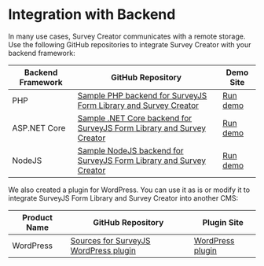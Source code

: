 # Integration with Backend

In many use cases, Survey Creator communicates with a remote storage. Use the following GitHub repositories to integrate Survey Creator with your backend framework:

| Backend Framework | GitHub Repository                                                                                                        | Demo Site                                                   |
| ----------------- | ------------------------------------------------------------------------------------------------------------------------ | ----------------------------------------------------------- |
| PHP               | [Sample PHP backend for SurveyJS Form Library and Survey Creator](https://github.com/surveyjs/surveyjs-php)              | [Run demo](https://surveyjs-php.azurewebsites.net/)         |
| ASP.NET Core      | [Sample .NET Core backend for SurveyJS Form Library and Survey Creator](https://github.com/surveyjs/surveyjs-aspnet-mvc) | [Run demo](https://surveyjs-aspnet-core.azurewebsites.net/) |
| NodeJS            | [Sample NodeJS backend for SurveyJS Form Library and Survey Creator](https://github.com/surveyjs/surveyjs-nodejs)        | [Run demo](https://surveyjs-nodejs.azurewebsites.net/)      |

We also created a plugin for WordPress. You can use it as is or modify it to integrate SurveyJS Form Library and Survey Creator into another CMS:

| Product Name | GitHub Repository                                                                       | Plugin Site                                                 |
| ------------ | --------------------------------------------------------------------------------------- | ----------------------------------------------------------- |
| WordPress    | [Sources for SurveyJS WordPress plugin](https://github.com/surveyjs/surveyjs-wordpress) | [WordPress plugin](https://wordpress.org/plugins/surveyjs/) |